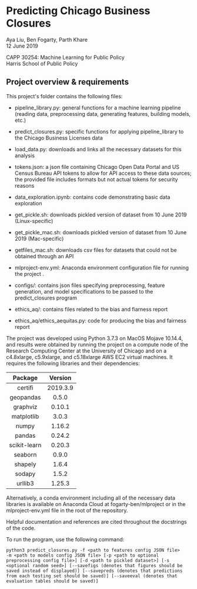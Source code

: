 # Predicting Chicago Business Closures

Aya Liu, Ben Fogarty, Parth Khare  
12 June 2019  

CAPP 30254: Machine Learning for Public Policy  
Harris School of Public Policy  

## Project overview & requirements

This project's folder contains the following files:

- pipeline_library.py: general functions for a machine learning pipeline (reading data, preprocessing data, generating features, building models, etc.)
- predict_closures.py: specific functions for applying pipeline_library to the Chicago Business Licenses data
- load_data.py: downloads and links all the necessary datasets for this analysis    


- tokens.json: a json file containing Chicago Open Data Portal and US Census Bureau API tokens
to allow for API access to these data sources; the provided file includes formats but not actual tokens for security reasons 
- data_exploration.ipynb: contains code demonstrating basic data exploration
- get_pickle.sh: downloads pickled version of dataset from 10 June 2019 (Linux-specific)
- get_pickle_mac.sh: downloads pickled version of dataset from 10 June 2019 (Mac-specific)
- getfiles_mac.sh: downloads csv files for datasets that could not be obtained through an
API
- mlproject-env.yml: Anaconda environment configuration file for running the project . 


- configs/: contains json files specifying preprocessing, feature generation, and model specifications to be passed to the predict_closures program 


- ethics_aq/: contains files related to the bias and fiarness report
- ethics_aq/ethics_aequitas.py: code for producing the bias and fairness report  



The project was developed using Python 3.7.3 on MacOS Mojave 10.14.4, and results were obtained by running the project on a compute node of the Research Computing Center at the University of Chicago and on a c4.8xlarge, c5.9xlarge, and c5.18xlarge AWS EC2 virtual machines. It requires the following libraries and their dependencies:

| Package        | Version     |
| :------------: | :---------: |
| certifi |  2019.3.9  |
| geopandas |  0.5.0  |
| graphviz | 0.10.1 |
| matplotlib |  3.0.3  |
| numpy |  1.16.2  |
| pandas |  0.24.2  |
| scikit-learn |  0.20.3 |
| seaborn |  0.9.0  |
| shapely |  1.6.4  |
| sodapy |  1.5.2 |
| urllib3 |   1.25.3 |

Alternatively, a conda environment including all of the necessary data libraries is available on Anaconda Cloud at fogarty-ben/mlproject or in the mlproject-env.yml file in the root of the repository.

Helpful documentation and references are cited throughout the docstrings of the code.

To run the program, use the following command:
```
python3 predict_closures.py -f <path to features config JSON file>
-m <path to models config JSON file> [-p <path to optional preprocessing config file>] [-d <path to pickled dataset>] [-s <optional random seed>] [--savefigs (denotes that figures should be saved instead of displayed)] [--savepreds (denotes that predictions from each testing set should be saved)] [--saveeval (denotes that evaluation tables should be saved)]
```
